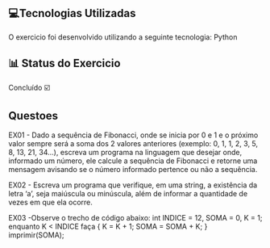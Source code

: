
## 💻Tecnologias Utilizadas 

O exercicio foi desenvolvido utilizando a seguinte tecnologia: Python

## 📊 Status do Exercicio

Concluído ☑️ 

## Questoes

EX01 - Dado a sequência de Fibonacci, onde se inicia por 0 e 1 e o próximo valor sempre será a soma dos 2 valores anteriores (exemplo: 0, 1, 1, 2, 3, 5, 8, 13, 21, 34...), escreva um programa na linguagem que desejar onde, informado um número, ele calcule a sequência de Fibonacci e retorne uma mensagem avisando se o número informado pertence ou não a sequência.

EX02 - Escreva um programa que verifique, em uma string, a existência da letra ‘a’, seja maiúscula ou minúscula, além de informar a quantidade de vezes em que ela ocorre.

EX03 -Observe o trecho de código abaixo: int INDICE = 12, SOMA = 0, K = 1; enquanto K < INDICE faça { K = K + 1; SOMA = SOMA + K; } imprimir(SOMA);
